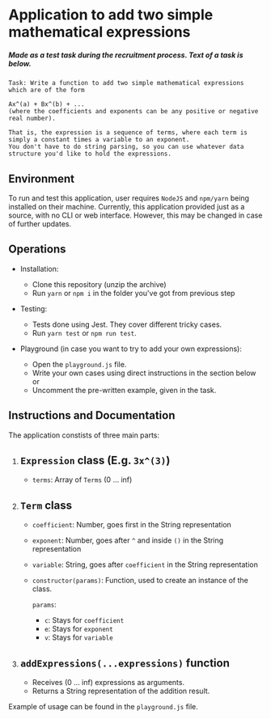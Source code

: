 # Application to add two simple mathematical expressions

##### _Made as a test task during the recruitment process. Text of a task is below._

    Task: Write a function to add two simple mathematical expressions which are of the form
    
    Ax^(a) + Bx^(b) + ... 
    (where the coefficients and exponents can be any positive or negative real number).
    
    That is, the expression is a sequence of terms, where each term is simply a constant times a variable to an exponent.
    You don't have to do string parsing, so you can use whatever data structure you'd like to hold the expressions.

## Environment
To run and test this application, user requires `NodeJS` and `npm/yarn` being installed on their machine.
Currently, this application provided just as a source, with no CLI or web interface.
However, this may be changed in case of further updates.

## Operations

- Installation: 
    - Clone this repository (unzip the archive)
    - Run `yarn` or `npm i` in the folder you've got from previous step

- Testing:
    - Tests done using Jest. They cover different tricky cases.
    - Run `yarn test` or `npm run test`. 

- Playground (in case you want to try to add your own expressions):
    - Open the `playground.js` file.
    - Write your own cases using direct instructions in the section below or
    - Uncomment the pre-written example, given in the task.
    
## Instructions and Documentation
The application constists of three main parts:
1. `Expression` class (E.g. `3x^(3)`)
    -
    - `terms`: Array of `Terms` (0 ... inf)
2. `Term` class
    -
    - `coefficient`: Number, goes first in the String representation
    - `exponent`: Number, goes after `^` and inside `()` in the String representation
    - `variable`: String, goes after `coefficient` in the String representation
    
    - `constructor(params)`: Function, used to create an instance of the class. 
    
        `params`:
        - `c`: Stays for `coefficient`
        - `e`: Stays for `exponent`
        - `v`: Stays for `variable`
3. `addExpressions(...expressions)` function
    -
    - Receives (0 ... inf) expressions as arguments.
    - Returns a String representation of the addition result.
    
Example of usage can be found in the `playground.js` file.
